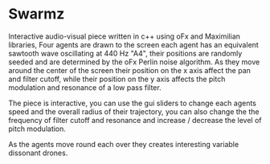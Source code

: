 # Swarmz

Interactive audio-visual piece written in c++ using oFx and Maximilian libraries, Four agents are drawn to the screen each agent has an equivalent
sawtooth wave oscillating at 440 Hz "A4", their positions are randomly seeded and are determined by the oFx Perlin noise algorithm.
As they move around the center of the screen their position on the x axis affect the pan and filter cutoff, while their position on the y axis
affects the pitch modulation and resonance of a low pass filter.

The piece is interactive, you can use the gui sliders to change each agents speed and the overall radius of their trajectory, you can also change
the the frequency of filter cutoff and resonance and increase / decrease the level of pitch modulation. 

As the agents move round each over they creates interesting variable dissonant drones.


